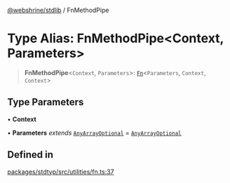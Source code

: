 [@webshrine/stdlib](../globals.md) / FnMethodPipe

# Type Alias: FnMethodPipe\<Context, Parameters\>

> **FnMethodPipe**\<`Context`, `Parameters`\>: [`Fn`](Fn.md)\<`Parameters`, `Context`, `Context`\>

## Type Parameters

• **Context**

• **Parameters** *extends* [`AnyArrayOptional`](AnyArrayOptional.md) = [`AnyArrayOptional`](AnyArrayOptional.md)

## Defined in

[packages/stdtyp/src/utilities/fn.ts:37](https://github.com/webshrine/webshrine/blob/8cedc3f2efca3108f17475a5ce8404715d0d24a5/packages/stdtyp/src/utilities/fn.ts#L37)
